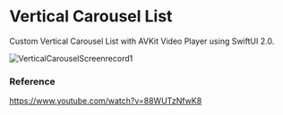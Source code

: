 # Vertical Carousel List

Custom Vertical Carousel List with AVKit Video Player using SwiftUI 2.0.

![VerticalCarouselScreenrecord1](https://user-images.githubusercontent.com/3436468/101720696-39667280-3ae1-11eb-9218-5ac554466e29.gif)

### Reference

https://www.youtube.com/watch?v=88WUTzNfwK8
